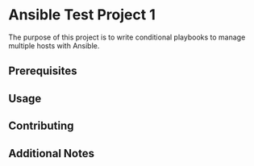 # Ansible  Test Project 1

The purpose of this project is to write conditional playbooks to manage multiple hosts with
Ansible.

## Prerequisites

## Usage

## Contributing

## Additional Notes